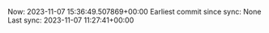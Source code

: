 Now: 2023-11-07 15:36:49.507869+00:00 Earliest commit since sync: None Last sync: 2023-11-07 11:27:41+00:00
